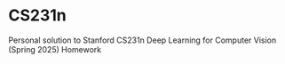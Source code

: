# CS231n
Personal solution to Stanford CS231n Deep Learning for Computer Vision (Spring 2025) Homework
